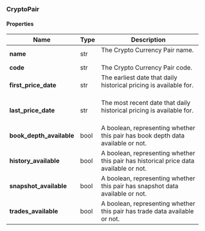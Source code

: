 

[//]: # (CLASS:CryptoPair)

[//]: # (KIND:object)

### CryptoPair

#### Properties

[//]: # (START_DEFINITION)

Name | Type | Description
------------ | ------------- | -------------
**name** | str | The Crypto Currency Pair name. &nbsp;
**code** | str | The Crypto Currency Pair code. &nbsp;
**first_price_date** | str | The earliest date that daily historical pricing is available for. &nbsp;
**last_price_date** | str | The most recent date that daily historical pricing is available for. &nbsp;
**book_depth_available** | bool | A boolean, representing whether this pair has book depth data available or not. &nbsp;
**history_available** | bool | A boolean, representing whether this pair has historical price data available or not. &nbsp;
**snapshot_available** | bool | A boolean, representing whether this pair has snapshot data available or not. &nbsp;
**trades_available** | bool | A boolean, representing whether this pair has trade data available or not. &nbsp;

[//]: # (END_DEFINITION)



